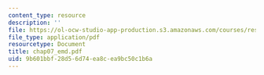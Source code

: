 ```yaml
---
content_type: resource
description: ''
file: https://ol-ocw-studio-app-production.s3.amazonaws.com/courses/res-6-003-electromechanical-dynamics-spring-2009/9b601bbf28d56d74ea8cea9bc50c1b6a_chap07_emd.pdf
file_type: application/pdf
resourcetype: Document
title: chap07_emd.pdf
uid: 9b601bbf-28d5-6d74-ea8c-ea9bc50c1b6a
---
```


